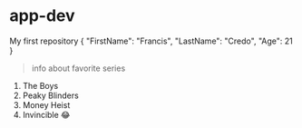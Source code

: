 # app-dev
My first repository
{
  "FirstName": "Francis",
  "LastName": "Credo",
  "Age": 21
}
> info about favorite series
1. The Boys
2. Peaky Blinders
3. Money Heist
4. Invincible
:joy:
